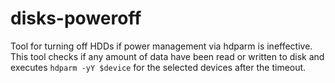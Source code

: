 # disks-poweroff

Tool for turning off HDDs if power management via hdparm is ineffective. This tool checks if 
any amount of data have been read or written to disk and executes ```hdparm -yY $device``` 
for the selected devices after the timeout.
